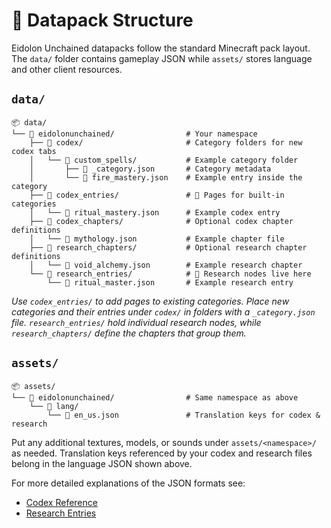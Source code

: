 # 📁 Datapack Structure

Eidolon Unchained datapacks follow the standard Minecraft pack layout.  The `data/` folder
contains gameplay JSON while `assets/` stores language and other client resources.

## `data/`

```text
📦 data/
└── 📁 eidolonunchained/                # Your namespace
    ├── 📁 codex/                       # Category folders for new codex tabs
    │   └── 📁 custom_spells/           # Example category folder
    │       ├── 📄 _category.json       # Category metadata
    │       └── 📄 fire_mastery.json    # Example entry inside the category
    ├── 📁 codex_entries/               # 📖 Pages for built-in categories
    │   └── 📄 ritual_mastery.json      # Example codex entry
    ├── 📁 codex_chapters/              # Optional codex chapter definitions
    │   └── 📄 mythology.json           # Example chapter file
    ├── 📁 research_chapters/           # Optional research chapter definitions
    │   └── 📄 void_alchemy.json        # Example research chapter
    └── 📁 research_entries/            # 🔬 Research nodes live here
        └── 📄 ritual_master.json       # Example research entry
```

*Use `codex_entries/` to add pages to existing categories.  Place new categories
and their entries under `codex/` in folders with a `_category.json` file.
`research_entries/` hold individual research nodes, while `research_chapters/`
define the chapters that group them.*

## `assets/`

```text
📦 assets/
└── 📁 eidolonunchained/                # Same namespace as above
    └── 📁 lang/
        └── 📄 en_us.json               # Translation keys for codex & research
```

Put any additional textures, models, or sounds under `assets/<namespace>/` as needed.
Translation keys referenced by your codex and research files belong in the language
JSON shown above.

For more detailed explanations of the JSON formats see:
- [Codex Reference](../codex/reference.md)
- [Research Entries](../research/entry_reference.md)

